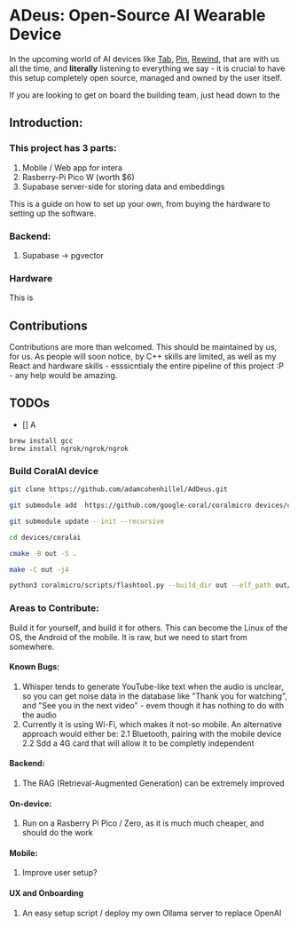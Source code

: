 # ADeus: Open-Source AI Wearable Device

In the upcoming world of AI devices like [Tab](https://mytab.ai/), [Pin](https://hu.ma.ne/aipin), [Rewind](https://www.rewind.ai/pendant), that are with us all the time, and **literally** listening to everything we say - it is crucial to have this setup completely open source, managed and owned by the user itself.

If you are looking to get on board the building team, just head down to the

## Introduction:

### This project has 3 parts:

1. Mobile / Web app for intera
2. Rasberry-Pi Pico W (worth $6)
3. Supabase server-side for storing data and embeddings

This is a guide on how to set up your own, from buying the hardware to setting up the software.

### Backend:

1. Supabase -> pgvector

### Hardware

This is

## Contributions

Contributions are more than welcomed. This should be maintained by us, for us.
As people will soon notice, by C++ skills are limited, as well as my React and hardware skills - esssicntialy the entire pipeline of this project :P - any help would be amazing.

## TODOs

- [] A

```
brew install gcc
brew install ngrok/ngrok/ngrok
```

### Build CoralAI device

```bash
git clone https://github.com/adamcohenhillel/AdDeus.git

```

```bash
git submodule add  https://github.com/google-coral/coralmicro devices/coralai/coralmicro
```

```bash
git submodule update --init --recursive
```

```bash
cd devices/coralai
```

```bash
cmake -B out -S .
```

```bash
make -C out -j4
```

```bash
python3 coralmicro/scripts/flashtool.py --build_dir out --elf_path out/coralmicro-app --wifi_ssid "<WIFI_NAME>" --wifi_psk "<WIFI_PASSWORD>"
```

### Areas to Contribute:

Build it for yourself, and build it for others. This can become the Linux of the OS, the Android of the mobile. It is raw, but we need to start from somewhere.

#### Known Bugs:

1. Whisper tends to generate YouTube-like text when the audio is unclear, so you can get noise data in the database like "Thank you for watching", and "See you in the next video" - evem though it has nothing to do with the audio
2. Currently it is using Wi-Fi, which makes it not-so mobile. An alternative approach would either be:
   2.1 Bluetooth, pairing with the mobile device
   2.2 Sdd a 4G card that will allow it to be completly independent

#### Backend:

1. The RAG (Retrieval-Augmented Generation) can be extremely improved

#### On-device:

1. Run on a Rasberry Pi Pico / Zero, as it is much much cheaper, and should do the work

#### Mobile:

1. Improve user setup?

#### UX and Onboarding

1. An easy setup script / deploy my own Ollama server to replace OpenAI
